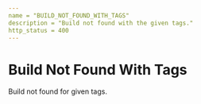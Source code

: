 ```yaml
---
name = "BUILD_NOT_FOUND_WITH_TAGS"
description = "Build not found with the given tags."
http_status = 400
---
```


# Build Not Found With Tags

Build not found for given tags.
